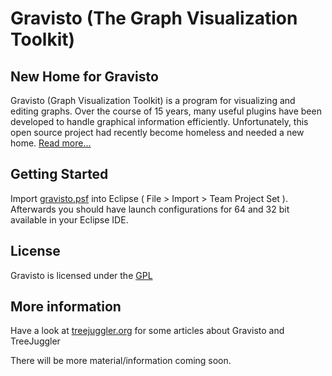 # Gravisto (The Graph Visualization Toolkit)

## New Home for Gravisto
Gravisto (Graph Visualization Toolkit) is a program for visualizing and editing graphs.
Over the course of 15 years, many useful plugins have been developed to handle graphical information efficiently.
Unfortunately, this open source project had recently become homeless and needed a new home.
[Read more...](https://whatsoftwarecando.org/new-home-for-gravisto/)

## Getting Started

Import [gravisto.psf](https://github.com/Gravisto/Gravisto/blob/master/gravisto.psf) into Eclipse ( File > Import > Team Project Set ). Afterwards you should have launch configurations for 64 and 32 bit available in your Eclipse IDE.

## License

Gravisto is licensed under the [GPL](http://www.gnu.org/licenses/old-licenses/gpl-1.0.html)

## More information

Have a look at [treejuggler.org](http://www.trejuggler.org) for some articles about Gravisto and TreeJuggler

There will be more material/information coming soon.
